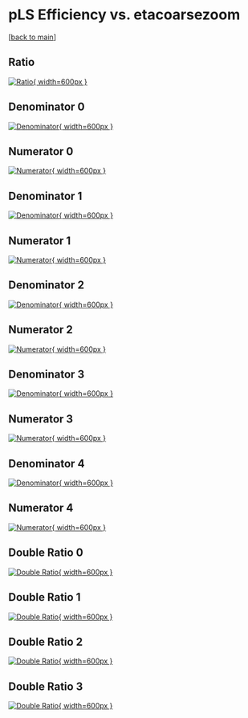 # pLS Efficiency vs. etacoarsezoom

[[back to main](./)]



## Ratio

[![Ratio](../mtv/var/pLS_xtr_13_-1_eff_etacoarsezoom.png){ width=600px }](../mtv/var/pLS_xtr_13_-1_eff_etacoarsezoom.pdf)

## Denominator 0

[![Denominator](../mtv/den/pLS_xtr_13_-1_eff_etacoarsezoom_den0.png){ width=600px }](../mtv/den/pLS_xtr_13_-1_eff_etacoarsezoom_den0.pdf)

## Numerator 0

[![Numerator](../mtv/num/pLS_xtr_13_-1_eff_etacoarsezoom_num0.png){ width=600px }](../mtv/num/pLS_xtr_13_-1_eff_etacoarsezoom_num0.pdf)

## Denominator 1

[![Denominator](../mtv/den/pLS_xtr_13_-1_eff_etacoarsezoom_den1.png){ width=600px }](../mtv/den/pLS_xtr_13_-1_eff_etacoarsezoom_den1.pdf)

## Numerator 1

[![Numerator](../mtv/num/pLS_xtr_13_-1_eff_etacoarsezoom_num1.png){ width=600px }](../mtv/num/pLS_xtr_13_-1_eff_etacoarsezoom_num1.pdf)

## Denominator 2

[![Denominator](../mtv/den/pLS_xtr_13_-1_eff_etacoarsezoom_den2.png){ width=600px }](../mtv/den/pLS_xtr_13_-1_eff_etacoarsezoom_den2.pdf)

## Numerator 2

[![Numerator](../mtv/num/pLS_xtr_13_-1_eff_etacoarsezoom_num2.png){ width=600px }](../mtv/num/pLS_xtr_13_-1_eff_etacoarsezoom_num2.pdf)

## Denominator 3

[![Denominator](../mtv/den/pLS_xtr_13_-1_eff_etacoarsezoom_den3.png){ width=600px }](../mtv/den/pLS_xtr_13_-1_eff_etacoarsezoom_den3.pdf)

## Numerator 3

[![Numerator](../mtv/num/pLS_xtr_13_-1_eff_etacoarsezoom_num3.png){ width=600px }](../mtv/num/pLS_xtr_13_-1_eff_etacoarsezoom_num3.pdf)

## Denominator 4

[![Denominator](../mtv/den/pLS_xtr_13_-1_eff_etacoarsezoom_den4.png){ width=600px }](../mtv/den/pLS_xtr_13_-1_eff_etacoarsezoom_den4.pdf)

## Numerator 4

[![Numerator](../mtv/num/pLS_xtr_13_-1_eff_etacoarsezoom_num4.png){ width=600px }](../mtv/num/pLS_xtr_13_-1_eff_etacoarsezoom_num4.pdf)

## Double Ratio 0

[![Double Ratio](../mtv/ratio/pLS_xtr_13_-1_eff_etacoarsezoom_ratio0.png){ width=600px }](../mtv/ratio/pLS_xtr_13_-1_eff_etacoarsezoom_ratio0.pdf)

## Double Ratio 1

[![Double Ratio](../mtv/ratio/pLS_xtr_13_-1_eff_etacoarsezoom_ratio1.png){ width=600px }](../mtv/ratio/pLS_xtr_13_-1_eff_etacoarsezoom_ratio1.pdf)

## Double Ratio 2

[![Double Ratio](../mtv/ratio/pLS_xtr_13_-1_eff_etacoarsezoom_ratio2.png){ width=600px }](../mtv/ratio/pLS_xtr_13_-1_eff_etacoarsezoom_ratio2.pdf)

## Double Ratio 3

[![Double Ratio](../mtv/ratio/pLS_xtr_13_-1_eff_etacoarsezoom_ratio3.png){ width=600px }](../mtv/ratio/pLS_xtr_13_-1_eff_etacoarsezoom_ratio3.pdf)

